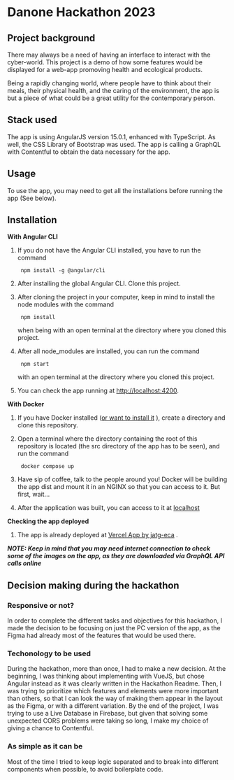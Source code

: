 # Danone Hackathon 2023

## Project background 
There may always be a need of having an interface to interact with the cyber-world. This project is a demo
of how some features would be displayed for a web-app promoving health and ecological products.

Being a rapidly changing world, where people have to think about their meals, their physical health, and
the caring of the environment, the app is but a piece of what could be a great utility for the contemporary person.

## Stack used
The app is using AngularJS version 15.0.1, enhanced with TypeScript. As well, the CSS Library of Bootstrap was used. The app is calling a GraphQL with Contentful to obtain the data necessary for the app. 

## Usage
To use the app, you may need to get all the installations before running the app (See below).

## Installation

**With Angular CLI**
1. If you do not have the Angular CLI installed, you have to run the command

        npm install -g @angular/cli

2. After installing the global Angular CLI. Clone this project.

3. After cloning the project in your computer, keep in mind to install the node modules with the command

        npm install

    when being with an open terminal at the directory where you cloned this project.

4. After all node_modules are installed, you can run the command

        npm start

    with an open terminal at the directory where you cloned this project.

5. You can check the app running at [http://localhost:4200](http://localhost:4200/).

**With Docker**
1. If you have Docker installed ([or want to install it](https://docs.docker.com/engine/install/) ), create a directory and clone this repository.

2. Open a terminal where the directory containing the root of this repository is located (the src directory of the app has to be seen), and run the command
        
        docker compose up

3. Have sip of coffee, talk to the people around you! Docker will be building the app dist and mount it in an NGINX so that you can access to it. But first, wait...

4. After the application was built, you can access to it at [localhost](http://localhost)

**Checking the app deployed**

1. The app is already deployed at [Vercel App by jatg-eca](https://danone-hackathon-2023-two.vercel.app/#/) .

***NOTE: Keep in mind that you may need internet connection to check some of the images on the app, as they are downloaded via GraphQL API calls online***

## Decision making during the hackathon

### Responsive or not?
In order to complete the different tasks and objectives for this hackathon, I made the decision to be focusing
on just the PC version of the app, as the Figma had already most of the features that would be used there.

### Techonology to be used
During the hackathon, more than once, I had to make a new decision. At the beginning, I was thinking about
implementing with VueJS, but chose Angular instead as it was clearly written in the Hackathon Readme. Then,
I was trying to prioritize which features and elements were more important than others, so that I can look the way
of making them appear in the layout as the Figma, or with a different variation. By the end of the project, I was trying to use a Live Database in Firebase, but given that solving some unexpected CORS problems were taking so long, I make my choice of giving a chance to Contentful.

### As simple as it can be
Most of the time I tried to keep logic separated and to break into different components when possible, to avoid boilerplate code.
